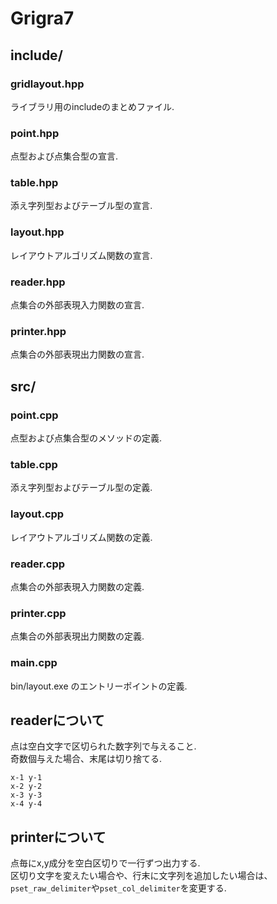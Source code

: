 ﻿Grigra7
======

include/
------
### gridlayout.hpp
ライブラリ用のincludeのまとめファイル.

### point.hpp
点型および点集合型の宣言.

### table.hpp
添え字列型およびテーブル型の宣言.

### layout.hpp
レイアウトアルゴリズム関数の宣言.

### reader.hpp
点集合の外部表現入力関数の宣言.

### printer.hpp
点集合の外部表現出力関数の宣言.

src/
------
### point.cpp
点型および点集合型のメソッドの定義.

### table.cpp
添え字列型およびテーブル型の定義.

### layout.cpp
レイアウトアルゴリズム関数の定義.

### reader.cpp
点集合の外部表現入力関数の定義.

### printer.cpp
点集合の外部表現出力関数の定義.

### main.cpp
bin/layout.exe のエントリーポイントの定義.

readerについて
-------
点は空白文字で区切られた数字列で与えること.  
奇数個与えた場合、末尾は切り捨てる.

    x-1 y-1
    x-2 y-2
    x-3 y-3
    x-4 y-4

printerについて
------
点毎にx,y成分を空白区切りで一行ずつ出力する.  
区切り文字を変えたい場合や、行末に文字列を追加したい場合は、
`pset_raw_delimiter`や`pset_col_delimiter`を変更する.

